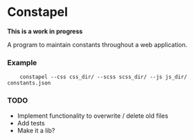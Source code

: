 # Constapel

**This is a work in progress**

A program to maintain constants throughout a web application.

### Example

```shell
    constapel --css css_dir/ --scss scss_dir/ --js js_dir/ constants.json
```

### TODO
- Implement functionality to overwrite / delete old files 
- Add tests
- Make it a lib?
